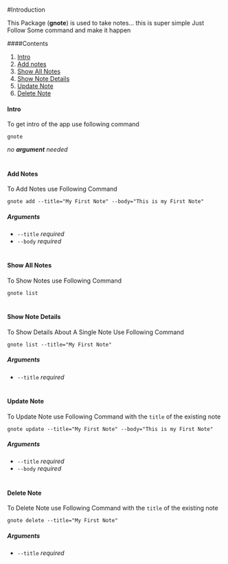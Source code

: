 #
#Introduction

This Package (**gnote**) is used to take notes... this is super simple Just Follow Some command and make it happen

####Contents

1. [Intro](#intro)
2. [Add notes](#add-notes)
3. [Show All Notes](#show-all-notes)
4. [Show Note Details](#show-note-details)
5. [Update Note](#update-note)
6. [Delete Note](#delete-note)

#### Intro

To get intro of the app use following command

```
gnote
```

*no **argument** needed*

#

#### Add Notes

To Add Notes use Following Command

```
gnote add --title="My First Note" --body="This is my First Note"
```
##### Arguments

- ``` --title ``` *required*
- ``` --body ``` *required*

#


#### Show All Notes

To Show Notes use Following Command

```
gnote list
```
#

#### Show Note Details

To Show Details About A Single Note Use Following Command

```
gnote list --title="My First Note"
```
##### Arguments

- ``` --title ``` *required*

#

#### Update Note

To Update Note use Following Command with the ``` title ``` of the existing note

```
gnote update --title="My First Note" --body="This is my First Note"
```
##### Arguments

- ``` --title ``` *required*
- ``` --body ``` *required*

#

#### Delete Note

To Delete Note use Following Command with the ``` title ``` of the existing note

```
gnote delete --title="My First Note"
```
##### Arguments

- ``` --title ``` *required*